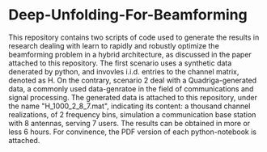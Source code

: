 # Deep-Unfolding-For-Beamforming
This repository contains two scripts of code used to generate the results in research dealing with learn to rapidly and robustly optimize the beamforming problem in a hybrid architecture, as discussed in the paper attached to this repository.
The first scenario uses a synthetic data denerated by python, and invovles i.i.d. entries to the channel matrix, denoted as H.
On the contrary, scenario 2 deal with a Quadriga-generated data, a commonly used data-genratoe in the field of communications and signal processing. The generated data is attached to this repository, under the name "H_1000_2_8_7.mat", indicating its content: a thousand channel realizations, of 2 frequency bins, simulation a communication base station with 8 antennas, serving 7 users. 
The results can be obtained in more or less 6 hours. For convinence, the PDF version of each python-notebook is attached.
